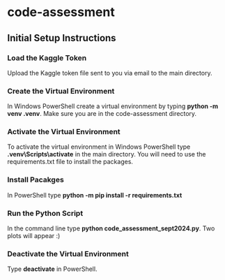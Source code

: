 # code-assessment

<h2>Initial Setup Instructions</h2>
<h3>Load the Kaggle Token </h3>
Upload the Kaggle token file sent to you via email to the main directory.
<h3> Create the Virtual Environment</h3>
In Windows PowerShell create a virtual environment by typing <b>python -m venv .venv</b>. Make sure you are in the code-assessment directory. 
<h3>Activate the Virtual Environment</h3>
To activate the virtual environment in Windows PowerShell type <b>.venv\Scripts\activate</b> in the main directory. You will need to use the requirements.txt file to install the packages.
<h3>Install Pacakges</h3>
In PowerShell type <b>python -m pip install -r requirements.txt</b>
<h3>Run the Python Script </h3>
In the command line type <b>python code_assessment_sept2024.py</b>. Two plots will appear :) 
<h3>Deactivate the Virtual Environment</h3>
Type <b>deactivate</b> in PowerShell. 
